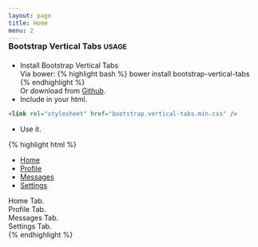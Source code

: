 ```yaml
---
layout: page
title: Home
menu: 2
---
```


<h3 style="margin-top:-15px;margin-bottom:20px;">Bootstrap Vertical Tabs <small>USAGE</small></h3>

* Install Bootstrap Vertical Tabs  
  Via bower: {% highlight bash %} bower install bootstrap-vertical-tabs {% endhighlight %}  
  Or download from [Github](https://github.com/dbtek/bootstrap-vertical-tabs).
* Include in your html.

```html
<link rel="stylesheet" href="bootstrap.vertical-tabs.min.css" />
```

* Use it.

{% highlight html %}
<div class="col-xs-3"> <!-- required for floating -->
    <!-- Nav tabs -->
    <ul class="nav nav-tabs tabs-left"><!-- 'tabs-right' for right tabs -->
      <li class="active"><a href="#home" data-toggle="tab">Home</a></li>
      <li><a href="#profile" data-toggle="tab">Profile</a></li>
      <li><a href="#messages" data-toggle="tab">Messages</a></li>
      <li><a href="#settings" data-toggle="tab">Settings</a></li>
    </ul>
</div>

<div class="col-xs-9">
    <!-- Tab panes -->
    <div class="tab-content">
      <div class="tab-pane active" id="home">Home Tab.</div>
      <div class="tab-pane" id="profile">Profile Tab.</div>
      <div class="tab-pane" id="messages">Messages Tab.</div>
      <div class="tab-pane" id="settings">Settings Tab.</div>
    </div>
</div>
{% endhighlight %}
